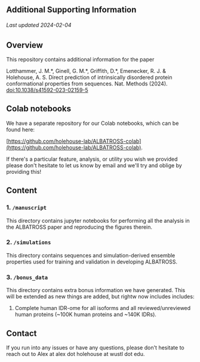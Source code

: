 ## Additional Supporting Information
###### Last updated 2024-02-04

## Overview
This repository contains additional information for the paper

Lotthammer, J. M.\*, Ginell, G. M.\*, Griffith, D.\*, Emenecker, R. J. & Holehouse, A. S. Direct prediction of intrinsically disordered protein conformational properties from sequences. Nat. Methods (2024). [doi:10.1038/s41592-023-02159-5](https://www.nature.com/articles/s41592-023-02159-5)

## Colab notebooks
We have a separate repository for our Colab notebooks, which can be found here:

[https://github.com/holehouse-lab/ALBATROSS-colab](https://github.com/holehouse-lab/ALBATROSS-colab). 

If there's a particular feature, analysis, or utility you wish we provided please don't hesitate to let us know by email and we'll try and oblige by providing this!

## Content

### 1. `/manuscript`
This directory contains jupyter notebooks for performing all the analysis in the ALBATROSS paper and reproducing the figures therein.

### 2. `/simulations`
This directory contains sequences and simulation-derived ensemble properties used for training and validation in developing ALBATROSS.

### 3. `/bonus_data`
This directory contains extra bonus information we have generated. This will be extended as new things are added, but rightw now includes includes:

1. Complete human IDR-ome for all isoforms and all reviewed/unreviewed human proteins (~100K human proteins and ~140K IDRs).

## Contact
If you run into any issues or have any questions, please don't hesitate to reach out to Alex at alex dot holehouse at wustl dot edu.





